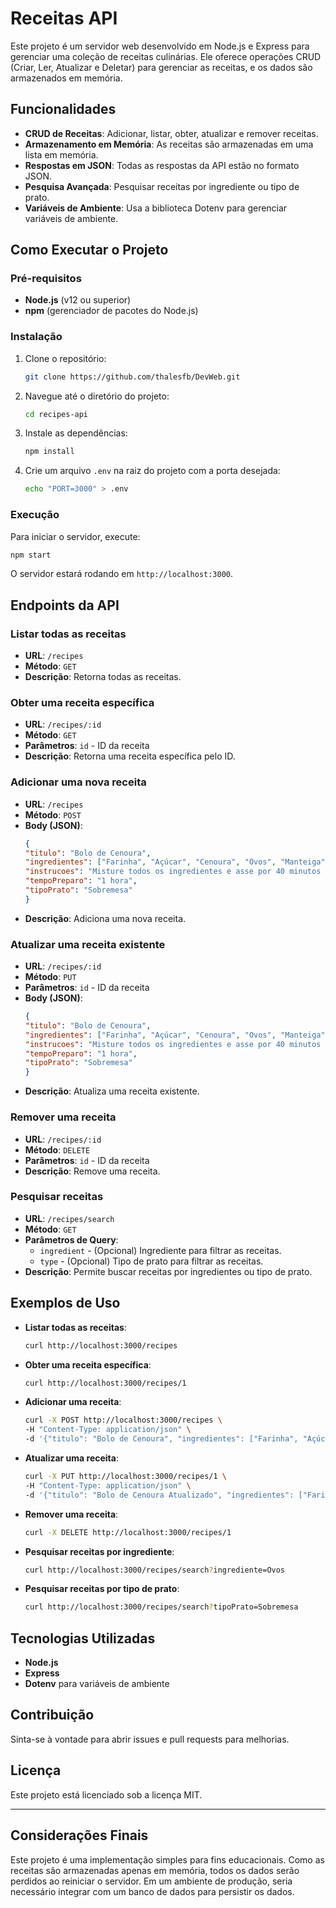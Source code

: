 # Receitas API

Este projeto é um servidor web desenvolvido em Node.js e Express para gerenciar uma coleção de receitas culinárias. Ele oferece operações CRUD (Criar, Ler, Atualizar e Deletar) para gerenciar as receitas, e os dados são armazenados em memória.

## Funcionalidades

- **CRUD de Receitas**: Adicionar, listar, obter, atualizar e remover receitas.
- **Armazenamento em Memória**: As receitas são armazenadas em uma lista em memória.
- **Respostas em JSON**: Todas as respostas da API estão no formato JSON.
- **Pesquisa Avançada**: Pesquisar receitas por ingrediente ou tipo de prato.
- **Variáveis de Ambiente**: Usa a biblioteca Dotenv para gerenciar variáveis de ambiente.

## Como Executar o Projeto

### Pré-requisitos

- **Node.js** (v12 ou superior)
- **npm** (gerenciador de pacotes do Node.js)

### Instalação

1. Clone o repositório:

   ```bash
   git clone https://github.com/thalesfb/DevWeb.git
   ```

2. Navegue até o diretório do projeto:

   ```bash
   cd recipes-api
   ```

3. Instale as dependências:

   ```bash
   npm install
   ```

4. Crie um arquivo `.env` na raiz do projeto com a porta desejada:

   ```bash
   echo "PORT=3000" > .env
   ```

### Execução

Para iniciar o servidor, execute:

```bash
npm start
```

O servidor estará rodando em `http://localhost:3000`.

## Endpoints da API

### Listar todas as receitas

- **URL**: `/recipes`
- **Método**: `GET`
- **Descrição**: Retorna todas as receitas.

### Obter uma receita específica

- **URL**: `/recipes/:id`
- **Método**: `GET`
- **Parâmetros**: `id` - ID da receita
- **Descrição**: Retorna uma receita específica pelo ID.

### Adicionar uma nova receita

- **URL**: `/recipes`
- **Método**: `POST`
- **Body (JSON)**:
  ```json
  {
  "titulo": "Bolo de Cenoura",
  "ingredientes": ["Farinha", "Açúcar", "Cenoura", "Ovos", "Manteiga"],
  "instrucoes": "Misture todos os ingredientes e asse por 40 minutos a 180°C.",
  "tempoPreparo": "1 hora",
  "tipoPrato": "Sobremesa"
  }
  ```
- **Descrição**: Adiciona uma nova receita.

### Atualizar uma receita existente

- **URL**: `/recipes/:id`
- **Método**: `PUT`
- **Parâmetros**: `id` - ID da receita
- **Body (JSON)**:
  ```json
  {
  "titulo": "Bolo de Cenoura",
  "ingredientes": ["Farinha", "Açúcar", "Cenoura", "Ovos", "Manteiga"],
  "instrucoes": "Misture todos os ingredientes e asse por 40 minutos a 180°C.",
  "tempoPreparo": "1 hora",
  "tipoPrato": "Sobremesa"
  }
  ```
- **Descrição**: Atualiza uma receita existente.

### Remover uma receita

- **URL**: `/recipes/:id`
- **Método**: `DELETE`
- **Parâmetros**: `id` - ID da receita
- **Descrição**: Remove uma receita.

### Pesquisar receitas

- **URL**: `/recipes/search`
- **Método**: `GET`
- **Parâmetros de Query**:
  - `ingredient` - (Opcional) Ingrediente para filtrar as receitas.
  - `type` - (Opcional) Tipo de prato para filtrar as receitas.
- **Descrição**: Permite buscar receitas por ingredientes ou tipo de prato.

## Exemplos de Uso

- **Listar todas as receitas**:

  ```bash
  curl http://localhost:3000/recipes
  ```
- **Obter uma receita específica**:

  ```bash
  curl http://localhost:3000/recipes/1
  ```
- **Adicionar uma receita**:

  ```bash
  curl -X POST http://localhost:3000/recipes \
  -H "Content-Type: application/json" \
  -d '{"titulo": "Bolo de Cenoura", "ingredientes": ["Farinha", "Açúcar", "Cenoura", "Ovos", "Manteiga"], "instrucoes": "Misture todos os ingredientes e asse por 40 minutos a 180°C.", "tempoPreparo": "1 hora", "tipoPrato": "Sobremesa"}'
  ```
- **Atualizar uma receita**:

  ```bash
  curl -X PUT http://localhost:3000/recipes/1 \
  -H "Content-Type: application/json" \
  -d '{"titulo": "Bolo de Cenoura Atualizado", "ingredientes": ["Farinha", "Açúcar", "Cenoura", "Ovos", "Manteiga", "Cobertura de Chocolate"], "instrucoes": "Misture todos os ingredientes e asse por 40 minutos a 180°C. Adicione a cobertura.", "tempoPreparo": "1 hora e 15 minutos", "tipoPrato": "Sobremesa"}'
  ```
- **Remover uma receita**:

  ```bash
  curl -X DELETE http://localhost:3000/recipes/1
  ```
- **Pesquisar receitas por ingrediente**:

  ```bash
  curl http://localhost:3000/recipes/search?ingrediente=Ovos
  ```
- **Pesquisar receitas por tipo de prato**:

  ```bash
  curl http://localhost:3000/recipes/search?tipoPrato=Sobremesa
  ```

## Tecnologias Utilizadas

- **Node.js**
- **Express**
- **Dotenv** para variáveis de ambiente

## Contribuição

Sinta-se à vontade para abrir issues e pull requests para melhorias.

## Licença

Este projeto está licenciado sob a licença MIT.

---

## Considerações Finais

Este projeto é uma implementação simples para fins educacionais. Como as receitas são armazenadas apenas em memória, todos os dados serão perdidos ao reiniciar o servidor. Em um ambiente de produção, seria necessário integrar com um banco de dados para persistir os dados.